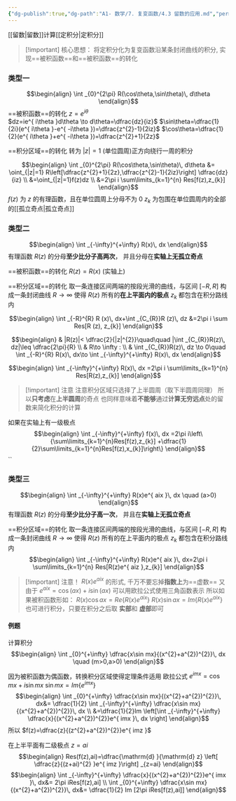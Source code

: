 ```yaml
---
{"dg-publish":true,"dg-path":"A1- 数学/7. 复变函数/4.3 留数的应用.md","permalink":"/A1- 数学/7. 复变函数/4.3 留数的应用/","dgPassFrontmatter":true,"noteIcon":"","created":"2024-05-21T15:20:28.540+08:00","updated":"2025-04-14T18:25:19.686+08:00"}
---
```


[[留数\|留数]]计算[[定积分\|定积分]]

>[!important] 核心思想：
将定积分化为复变函数沿某条封闭曲线的积分, 实现==被积函数==和==被积函数==的转化


### 类型一
$$\begin{align}
\int _{0}^{2\pi} R(\cos\theta,\sin\theta)\, d\theta 
\end{align}$$
==被积函数==的转化
$z=e^{ i\theta }$   
$dz=ie^{ i\theta }d\theta \to d\theta=\dfrac{dz}{iz}$
$\sin\theta=\dfrac{1}{2i}(e^{ i\theta }-e^{ -i\theta })=\dfrac{z^{2}-1}{2iz}$
$\cos\theta=\dfrac{1}{2}(e^{ i\theta }+e^{ -i\theta })=\dfrac{z^{2}+1}{2z}$

==积分区域==的转化
转为 $|z|=1$ (单位圆周)正方向绕行一周的积分

$$\begin{align}
\int _{0}^{2\pi} R(\cos\theta,\sin\theta)\, d\theta &=  \oint_{|z|=1} R\left[\dfrac{z^{2}+1}{2z},\dfrac{z^{2}-1}{2iz}\right] \dfrac{dz}{iz} \\
&=\oint_{|z|=1}f(z)dz \\
&=2\pi i \sum\limits_{k=1}^{n} Res[f(z),z_{k}]
\end{align}$$
$f(z)$ 为 $z$ 的有理函数，且在单位圆周上分母不为 0
$z_{k}$ 为包围在单位圆周内的全部的[[孤立奇点\|孤立奇点]]

### 类型二
$$\begin{align}
\int _{-\infty}^{+\infty} R(x)\, dx 
\end{align}$$
有理函数 $R(z)$ 的分母**至少比分子高两次**，
并且分母在**实轴上无孤立奇点**

==被积函数==的转化
$R(z)=R(x)$ (实轴上)

==积分区域==的转化
取一条连接区间两端的按段光滑的曲线，与区间 $[-R,R]$ 构成一条封闭曲线
$R\to \infty$ 使得 $R(z)$ 所有的**在上平面内的极点** $z_{k}$ 都包含在积分路线内

$$\begin{align}
\int _{-R}^{R} R (x)\, dx+\int  _{C_{R}}R (z)\, dz &=2\pi i \sum Res[R (z), z_{k}]  
\end{align}$$

$$\begin{align}
 & |R(z)|< \dfrac{2}{|z|^{2}}\quad\quad   |\int  _{C_{R}}R(z)\, dz|\leq \dfrac{2\pi}{R} \\
 & R\to \infty : \\
 & \int  _{C_{R}}R(z)\, dz \to 0\quad \int _{-R}^{R} R(x)\, dx\to  \int _{-\infty}^{+\infty} R(x)\, dx 
\end{align}$$

$$\begin{align}
\int _{-\infty}^{+\infty} R(x)\, dx =2\pi i \sum\limits_{k=1}^{n} Res[R(z),z_{k}]
\end{align}$$
>[!important] 注意
>注意积分区域只选择了上半圆周（取下半圆周同理）
>所以**只考虑**在**上半圆周**的奇点
>也同样意味着**不能够**通过**计算无穷远点**处的留数来简化积分的计算

如果在实轴上有一级极点
$$\begin{align}
\int _{-\infty}^{+\infty} f(x)\, dx =2\pi i\left\{\sum\limits_{k=1}^{n}Res[f(z),z_{k}] +\dfrac{1}{2}\sum\limits_{k=1}^{n}Res[f(z),x_{k}]\right\}
\end{align}$$
``
### 类型三
$$\begin{align}
\int _{-\infty}^{+\infty} R(x)e^{ aix }\, dx  \quad (a>0)
\end{align}$$
有理函数 $R(z)$ 的分母**至少比分子高一次**，
并且在**实轴上无孤立奇点**

==积分区域==的转化
取一条连接区间两端的按段光滑的曲线，与区间 $[-R,R]$ 构成一条封闭曲线
$R\to \infty$ 使得 $R(z)$ 所有的在上平面内的极点 $z_{k}$ 都包含在积分路线内
$$\begin{align}
\int _{-\infty}^{+\infty} R(x)e^{ aix }\, dx=2\pi i \sum\limits_{k=1}^{n} Res[R(z)e^{ aiz },z_{k}] 
\end{align}$$

>[!important] 注意！
> $R(x)e^{aix}$ 的形式, 千万不要忘掉**指数上**为==虚数==
> 又由于 $e^{ aix }=\cos(ax)+i\sin(ax)$ 可以用欧拉公式使用三角函数表示
> 所以如果被积函数形如：
> $R(x)\cos ax=Re\left\{R(x)e^{ aix } \right\}$
> $R(x)\sin ax=Im\left\{R(x)e^{ aix } \right\}$
> 也可进行积分，只要在积分之后取 **实部**和 **虚部**即可


#### 例题
计算积分
$$\begin{align}
\int _{0}^{+\infty} \dfrac{x\sin mx}{(x^{2}+a^{2})^{2}}\, dx \quad (m>0,a>0)
\end{align}$$

因为被积函数为偶函数，转换积分区域使得定理条件适用
欧拉公式
$e^{ imx }=\cos mx+i\sin mx$
$\sin mx=Im \{e^{ imx }\}$
$$\begin{align}
\int _{0}^{+\infty} \dfrac{x\sin mx}{(x^{2}+a^{2})^{2}}\, dx&= \dfrac{1}{2} \int _{-\infty}^{+\infty} \dfrac{x\sin mx}{(x^{2}+a^{2})^{2}}\, dx  \\
&=\dfrac{1}{2}Im \left[\int _{-\infty}^{+\infty} \dfrac{x}{(x^{2}+a^{2})^{2}}e^{ imx }\, dx \right]
\end{align}$$
所以 $f(z)=\dfrac{z}{(z^{2}+a^{2})^{2}}e^{ imz }$

在上半平面有二级极点 $z=ai$
$$\begin{align}
Res(f(z),ai)=\dfrac{\mathrm{d} }{\mathrm{d} z} \left[ \dfrac{z}{(z+ai)^{2} }e^{ imz }\right] _{z=ai}
\end{align}$$
$$\begin{align}
\int _{-\infty}^{+\infty} \dfrac{x}{(x^{2}+a^{2})^{2}}e^{ imx }\, dx&= 2\pi iRes[f(z),ai] \\
\int _{0}^{+\infty} \dfrac{x\sin mx}{(x^{2}+a^{2})^{2}}\, dx&= \dfrac{1}{2} Im [2\pi iRes[f(z),ai]]
\end{align}$$


